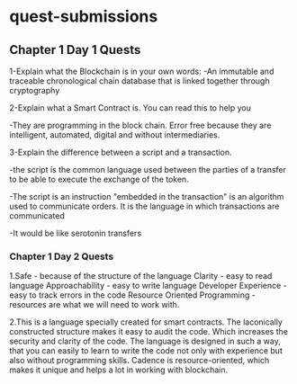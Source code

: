 # quest-submissions

## Chapter 1 Day 1 Quests


1-Explain what the Blockchain is in your own words:
  -An immutable and traceable chronological chain database that is linked together through cryptography

2-Explain what a Smart Contract is. You can read this to help you

-They are programming in the block chain. Error free because they are intelligent, automated, digital and without intermediaries.

3-Explain the difference between a script and a transaction.

-the script is the common language used between the parties of a transfer to be able to execute the exchange of the token.

-The script is an instruction "embedded in the transaction" is an algorithm used to communicate orders.  It is the language in which transactions are communicated

-It would be like serotonin transfers


### Chapter 1 Day 2 Quests

1.Safe - because of the structure of the language
Clarity - easy to read language
Approachability - easy to write language
Developer Experience - easy to track errors in the code
Resource Oriented Programming - resources are what we will need to work with.

2.This is a language specially created for smart contracts. The laconically constructed structure makes it easy to audit the code. Which increases the security and clarity of the code. The language is designed in such a way, that you can easily to learn to write the code not only with experience but also without programming skills. Cadence is resource-oriented, which makes it unique and helps a lot in working with blockchain.
